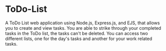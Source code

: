 # ToDo-List
A ToDo List web application using Node.js, Express.js, and EJS, that allows you to create and view tasks. 
You are able to strike through your completed tasks in the ToDo list, the tasks can't be deleted.
You can access two different lists, one for the day's tasks and another for your work related tasks.
